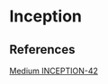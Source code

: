 # Inception


## References
[Medium INCEPTION-42](https://medium.com/@gamer.samox/inception-42-d9f1fc38b877)